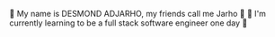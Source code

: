 🌱 My name is DESMOND ADJARHO, my friends call me Jarho 👀 
🌱 I'm currently learning to be a full stack software engineer one day 📝
